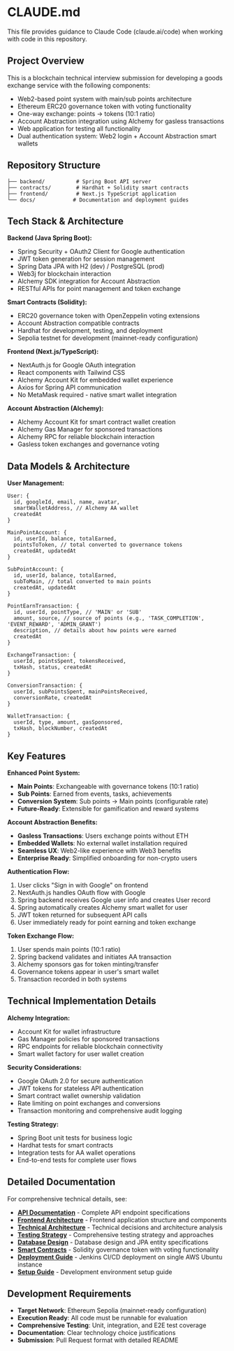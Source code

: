 # CLAUDE.md

This file provides guidance to Claude Code (claude.ai/code) when working with code in this repository.

## Project Overview

This is a blockchain technical interview submission for developing a goods exchange service with the following components:
- Web2-based point system with main/sub points architecture
- Ethereum ERC20 governance token with voting functionality
- One-way exchange: points → tokens (10:1 ratio)
- Account Abstraction integration using Alchemy for gasless transactions
- Web application for testing all functionality
- Dual authentication system: Web2 login + Account Abstraction smart wallets

## Repository Structure

```
├── backend/          # Spring Boot API server
├── contracts/        # Hardhat + Solidity smart contracts
├── frontend/         # Next.js TypeScript application
└── docs/            # Documentation and deployment guides
```

## Tech Stack & Architecture

**Backend (Java Spring Boot):**
- Spring Security + OAuth2 Client for Google authentication
- JWT token generation for session management
- Spring Data JPA with H2 (dev) / PostgreSQL (prod)
- Web3j for blockchain interaction
- Alchemy SDK integration for Account Abstraction
- RESTful APIs for point management and token exchange

**Smart Contracts (Solidity):**
- ERC20 governance token with OpenZeppelin voting extensions
- Account Abstraction compatible contracts
- Hardhat for development, testing, and deployment
- Sepolia testnet for development (mainnet-ready configuration)

**Frontend (Next.js/TypeScript):**
- NextAuth.js for Google OAuth integration
- React components with Tailwind CSS
- Alchemy Account Kit for embedded wallet experience
- Axios for Spring API communication
- No MetaMask required - native smart wallet integration

**Account Abstraction (Alchemy):**
- Alchemy Account Kit for smart contract wallet creation
- Alchemy Gas Manager for sponsored transactions
- Alchemy RPC for reliable blockchain interaction
- Gasless token exchanges and governance voting

## Data Models & Architecture

**User Management:**
```
User: {
  id, googleId, email, name, avatar,
  smartWalletAddress, // Alchemy AA wallet
  createdAt
}

MainPointAccount: {
  id, userId, balance, totalEarned,
  pointsToToken, // total converted to governance tokens
  createdAt, updatedAt
}

SubPointAccount: {
  id, userId, balance, totalEarned,
  subToMain, // total converted to main points
  createdAt, updatedAt
}

PointEarnTransaction: {
  id, userId, pointType, // 'MAIN' or 'SUB'
  amount, source, // source of points (e.g., 'TASK_COMPLETION', 'EVENT_REWARD', 'ADMIN_GRANT')
  description, // details about how points were earned
  createdAt
}

ExchangeTransaction: {
  userId, pointsSpent, tokensReceived,
  txHash, status, createdAt
}

ConversionTransaction: {
  userId, subPointsSpent, mainPointsReceived,
  conversionRate, createdAt
}

WalletTransaction: {
  userId, type, amount, gasSponsored,
  txHash, blockNumber, createdAt
}
```

## Key Features

**Enhanced Point System:**
- **Main Points**: Exchangeable with governance tokens (10:1 ratio)
- **Sub Points**: Earned from events, tasks, achievements
- **Conversion System**: Sub points → Main points (configurable rate)
- **Future-Ready**: Extensible for gamification and reward systems

**Account Abstraction Benefits:**
- **Gasless Transactions**: Users exchange points without ETH
- **Embedded Wallets**: No external wallet installation required
- **Seamless UX**: Web2-like experience with Web3 benefits
- **Enterprise Ready**: Simplified onboarding for non-crypto users

**Authentication Flow:**
1. User clicks "Sign in with Google" on frontend
2. NextAuth.js handles OAuth flow with Google
3. Spring backend receives Google user info and creates User record
4. Spring automatically creates Alchemy smart wallet for user
5. JWT token returned for subsequent API calls
6. User immediately ready for point earning and token exchange

**Token Exchange Flow:**
1. User spends main points (10:1 ratio)
2. Spring backend validates and initiates AA transaction
3. Alchemy sponsors gas for token minting/transfer
4. Governance tokens appear in user's smart wallet
5. Transaction recorded in both systems

## Technical Implementation Details

**Alchemy Integration:**
- Account Kit for wallet infrastructure
- Gas Manager policies for sponsored transactions
- RPC endpoints for reliable blockchain connectivity
- Smart wallet factory for user wallet creation

**Security Considerations:**
- Google OAuth 2.0 for secure authentication
- JWT tokens for stateless API authentication
- Smart contract wallet ownership validation
- Rate limiting on point exchanges and conversions
- Transaction monitoring and comprehensive audit logging

**Testing Strategy:**
- Spring Boot unit tests for business logic
- Hardhat tests for smart contracts
- Integration tests for AA wallet operations
- End-to-end tests for complete user flows

## Detailed Documentation

For comprehensive technical details, see:
- **[API Documentation](./claudemds/CLAUDE-API.md)** - Complete API endpoint specifications
- **[Frontend Architecture](./claudemds/CLAUDE-FRONTEND.md)** - Frontend application structure and components
- **[Technical Architecture](./claudemds/CLAUDE-ARCHITECTURE.md)** - Technical decisions and architecture analysis
- **[Testing Strategy](./claudemds/CLAUDE-TESTING.md)** - Comprehensive testing strategy and approaches
- **[Database Design](./claudemds/CLAUDE-DATABASE.md)** - Database design and JPA entity specifications
- **[Smart Contracts](./claudemds/CLAUDE-CONTRACTS.md)** - Solidity governance token with voting functionality
- **[Deployment Guide](./claudemds/CLAUDE-DEPLOYMENT.md)** - Jenkins CI/CD deployment on single AWS Ubuntu instance
- **[Setup Guide](./claudemds/CLAUDE-SETUP.md)** - Development environment setup guide

## Development Requirements

- **Target Network**: Ethereum Sepolia (mainnet-ready configuration)
- **Execution Ready**: All code must be runnable for evaluation
- **Comprehensive Testing**: Unit, integration, and E2E test coverage
- **Documentation**: Clear technology choice justifications
- **Submission**: Pull Request format with detailed README